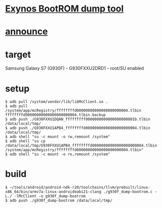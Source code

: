# [Exynos BootROM dump tool](https://github.com/frederic/exynos-bootrom-dump)

# [announce](https://fredericb.info)

# target
Samsung Galaxy S7 (G930F) - G930FXXU2DRD1 - root/SU enabled

# setup
```
$ adb pull /system/vendor/lib/libMcClient.so .
$ adb pull /system/app/mcRegistry/ffffffffd00000000000000000000004.tlbin ffffffffd00000000000000000000004.tlbin.backup
$ adb push ./G930FXXU1DQAN_fffffffff0000000000000000000001b.tlbin /data/local/tmp/
$ adb push ./G930FXXU1APB4_ffffffffd00000000000000000000004.tlbin /data/local/tmp/
$ adb shell "su -c mount -o rw,remount /system"
$ adb shell "su cp /data/local/tmp/G930FXXU1APB4_ffffffffd00000000000000000000004.tlbin /system/app/mcRegistry/ffffffffd00000000000000000000004.tlbin"
$ adb shell "su -c mount -o ro,remount /system"
```
# build
```
$ ~/tools/android/android-ndk-r20/toolchains/llvm/prebuilt/linux-x86_64/bin/armv7a-linux-androideabi21-clang ./g930f_dump-bootrom.c -L./ -lMcClient -o g930f_dump-bootrom
$ adb push ./g930f_dump-bootrom /data/local/tmp/
```